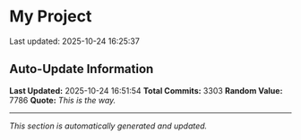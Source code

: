 # My Project


Last updated: 2025-10-24 16:25:37














































































































































































































































































































































































































































































































































































































































































































































































































































































































































































































































































































































































































































































































































































































































































































































































































































































































































































































































































































































































































































































































































































































































































































































































































































































































































































































































































































































































































































































































































































































































































































































































































































































































































































































































































































































































































































































































































































































































## Auto-Update Information

**Last Updated:** 2025-10-24 16:51:54
**Total Commits:** 3303
**Random Value:** 7786
**Quote:** _This is the way._

---
_This section is automatically generated and updated._